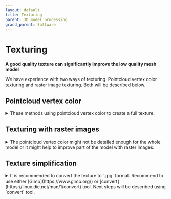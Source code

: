 ```yaml
---
layout: default
title: Texturing
parent: 3D model processing
grand_parent: Software
---
```


# Texturing
**A good quality texture can significantly improve the low quality mesh model**

We have experience with two ways of texturing. Pointcloud vertex color texturing and raster image texturing. Both will be described below.

## Pointcloud vertex color
<details>
  <summary>These methods using pointcloud vertex color to create a full texture.</summary>
  
### Simple (primitive) texture: FAST AND EASY
* `Filters → Sampling → Vertex Attribute Transfer` Make sure the `Transfer Color` option is checked and press `Apply` to transfer the colour of the points onto the mesh.
* `Filters → Texture → Parametrization: Trivial Per-Triangle` Set `Inter-Triangle border` to 5 for smoother transition between triangles. The higher the number, the bigger the texture will be. Press `Apply` to generate the faces from which the mesh texture will be created. If you receive an error about the inter-triangle border being too much, try increasing the `Texture dimension`.
* `Filters → Texture → Vertex Color to Texture` Specify the texture file name and resolution for the mesh. The resolution should give the `Texture dimension` parameter from the previous step, e.g., `Texture width * Texture height = Texture Dimension`. Then press `Apply` to create it.

### Good quality texture: SLOW BUT NICE
* Recommend to use low quality `.ply` file about 10MB ~ 250k faces. If double the amount of faces (500k) the `Blender` processing time will be really long. However, this migt be different for various models, rather check by yourself.
 
#### `Blender`
  * Import the `.ply` mesh file
  * Change default `Object mode` to `Edit mode`
  * Select all data with `a` key
  * Open UV Mapping menu with `u` key
  * Select `Smart UV Project`
  * Keep the default values and press `OK`.
  * Do something else. It takes a long time to process. Average an hour, depending on the model size. (250k faces ~1 hour 15 minutes, 500k faces ~3 hours). These values are only indicative, processing time is strongly hardware and model dependent!
  * When finished, split the screen and change the `Editor Type` to `UV Editor`. It shows the texture parametrization.
  * Export the file as `.ply` or `.obj`.
    * `.obj` format might be needed if `.ply` output is corrupted. It has to be exported from `Blender` with `Y` axis as `FORWARD` and `Z` axis as `UP`. Then import this file to `Meshlab`, skip `Convert PerVertex UV to PerWedge UV` because `.obj` file already contains `PerWedge UV` and export it in `.ply` format for next steps. 

#### `Meshlab`
  * Import the Blender processed `.ply` file. 
  * Run `Convert PerVertex UV to PerWedge UV` to convert `Blender` parametrization into `Meshlab` convention.
  * Import the original `.ply` pointcloud with coloured vertices.
    * I have tried to use the high resolution mesh to transfer the color, but it has lower number of points giving worse texture quality.
    * `Recommend`: Hide the both models if running on PC with low graphic memory before further steps. Usually crash the `Meshlab` if not.
  * Open `Transfer: Vertex Attributes to Texture (1 or 2 meshes)` tool.
    * Set the `Source Mesh` as the high quality pointcloud file.
    * Set the `Target Mesh` as the parametrized texture file.
    * Name the `Texture file` with `.png` extension and no path in the name.
    * Define the texture dimension in preferably multiplications of 2.
      * The higher the texture dimension, the better will be the final result. However, the larger will be the final file. Recommend to start with *8192x8192* res - *50MB* file. Even try the *32768x32768* res - *1GB* file. The difference will be visible. Depends on the application. The quality depends on the input pointcloud as well. The more detailed, the better.
      * *32768x32768* gives *1GB* `.png` texture and takes ~ 1 hour.
      * *65536x65536* gives *2GB* `.png` texture and takes ~ 3 hours.
      * Aftewards, it is possible to convert the texture to `.jpg` as shown below.
    * The `Max Dist Search` parameter does not change the quality of the mesh. Keep it default.
    * Check `Fill Texture` checkbox. If you leave it unchecked, the final texture may contain visible fractures.
    * Click `Apply`.
      * The process takes usually a lot of time. The cmd line might show `QImage::pixel: coordinate (number,number) out of range` messages. It means it cannot fit the point from the pointcloud into the desired texture. However, this is not a problem. The texture from `Blender` is not predefined for specific dimension, hence arbitrary resolution will result in this message.
    * Save the final result in `.ply` format.
</details>

## Texturing with raster images
<details>
  <summary>The pointcloud vertex color might not be detailed enough for the whole model or it might help to improve part of the model with raster images.</summary>
  * There is a nice <a href="https://www.youtube.com/playlist?list=PL60mCsep96Je1bzGrWnK-nL9pi95r7UqI">video guide</a> showing all features and steps. **Recommend to check the videos first. It will help you to understand the program layout and functionalities before next steps!**
  * Also, if you like to read, there is a text <a href="https://wikis.utexas.edu/display/specify6/Texture+overlay+in+MeshLab">guide</a> describing the whole process.

### Improving part of the model
  * Recommend to check videos about **image texturing**. First is a [image alingment tool](https://www.youtube.com/watch?v=T7gAuI-LQ2w&ab_channel=MisterP.MeshLabTutorials) to visually align the image on the mesh. The second is [image parametrization and texturing](https://www.youtube.com/watch?v=OJZRuIzHcVw&ab_channel=MisterP.MeshLabTutorials) showing the final texture creation process and the result.
  * **IMPORTANT NOTICE**. It is necessary to cut out the parts of the mesh model, where images are missing. Then color the part of the model with images and the rest of the model with the pointcloud. Finally, join them into the final model having several texture files. Meshlab allows to merge several texture files in one `.ply` file.  
  * It might be useful to uncheck **Use distance weight** parameter. Otherwise, there will be dark color on some triangles.
 
### Create whole model 
  * **This method is not automatized, only proof of concept.** The method assume having precise position of the images w.r.t. the model. The files for this project are available [here](https://nasmrs.felk.cvut.cz/index.php/apps/files/?dir=/shared/3D_models/raster_texture_example). 
  * Use either [CloudCompare](https://ctu-mrs.github.io/docs/software/3d_model_processing/cloudcompare.html#extracting-images) or [VoxelizeE57Files](https://mrs.felk.cvut.cz/gitlab/NAKI/naki_postprocessing/tree/master) package to extract images.
  * Open the MeshLab and import the mesh model, you would like to texture with `File->Import Mesh...`. The model do not need parametrization.
  * Import all raster images `File->Import Raster...`
  * **Recommend to save the MeshLab project `.mlp` as much as you can. MeshLab likes to crash.**
  * Correct the camera settings and sensor position and orientation for all raster images as described in [camera settings](https://ctu-mrs.github.io/docs/software/3d_model_processing/meshlab.html#raster-camera) guide.
  * Check the image alignment with toggle the `Show Current Raster Mode` button. If you zoom in and out, the alignment of the images and mesh model behind should be precise.
    * *Note: We have noticed, that some of the images are not perfectly aligned. Usually the images are from the same scan position. Just to remind, every scanning position has 6 images. The calibratino should be same for all images and scanning position. Do not know, where the problem is.* 
    * If the images are not aligned well, you might tune it up with the `Raster alignment` tool from MeshLab. Try to simply press `Apply mutual information registration` button without any setting up the algorithm since the image and the model are almost aligned, it could easily help. If did not help, check the [Raster Alignment Tool video](https://youtu.be/T7gAuI-LQ2w) how to use the tool.
    * These alingment will change the camera FOV, position and orientation.
  * Run the `Parametrization + texturing from registered textures` function. Choose the parameters according to the [video](https://youtu.be/OJZRuIzHcVw) guide. 
    * *Note: It might be possible to combine good texture from pointcloud with texture from raster images. Parametrization and texturing could be done separately. Check!* 
  * Save the final textured mesh in required format described in the [export](https://ctu-mrs.github.io/docs/software/3d_model_processing/export.html) section.
</details>

## Texture simplification
<details>
  <summary>It is recommended to convert the texture to `.jpg` format. Recommend to use either [Gimp](https://www.gimp.org/) or [convert](https://linux.die.net/man/1/convert) tool. Next steps will be described using `convert` tool.</summary>
  
    * `convert input.png -quality 30 output.jpg`
    * The 30% jpeg quality is sufficient. The `imagemagick` tool might have some RAM/disk limitations set in default config file `/etc/ImageMagick-version/policy.xml`. Check it if you have errors. If yes comment that limitations.
  * Do not forget to update the texture for current mesh. **READ THIS CAREFULLY, OTHERWISE YOU MIGHT ACCIDENTALY REWRITE THE TEXTURE FILE.**
    * Press `Export Mesh` icon.
    * You should see the original `.png` file name on the right side of the popup window.
    * Double click the texture name and type the name of the new updated texture file. **Make sure that there is no texture located in the same folder with such a name**.
    * Keep `Save Texture Files(s)` checkbox.
    * Save the `.ply` file. 
    * Replace the newly created texture with the one that you simplified to `.jpg` and keep the same name.
    * Open the `.ply` file again and validate, if the correct `.jpg` texture is applied. It can be checked in the `Export Mesh` option window.
